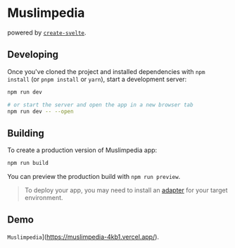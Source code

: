 # Muslimpedia

powered by [`create-svelte`](https://github.com/sveltejs/kit/tree/master/packages/create-svelte).

## Developing

Once you've cloned the project and installed dependencies with `npm install` (or `pnpm install` or `yarn`), start a development server:

```bash
npm run dev

# or start the server and open the app in a new browser tab
npm run dev -- --open
```

## Building

To create a production version of Muslimpedia app:

```bash
npm run build
```

You can preview the production build with `npm run preview`.

> To deploy your app, you may need to install an [adapter](https://kit.svelte.dev/docs/adapters) for your target environment.

## Demo

`Muslimpedia`](https://muslimpedia-4kb1.vercel.app/).